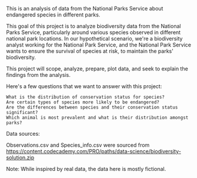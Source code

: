 This is an analysis of data from the National Parks Service about endangered species in different parks.

This goal of this project is to analyze biodiversity data from the National Parks Service, particularly around various species observed in different national park locations. In our hypothetical scenario, we're a biodiversity analyst working for the National Park Service, and the National Park Service wants to ensure the survival of species at risk, to maintain the parks' biodiversity.

This project will scope, analyze, prepare, plot data, and seek to explain the findings from the analysis.

Here's a few questions that we want to answer with this project:

    What is the distribution of conservation status for species?
    Are certain types of species more likely to be endangered?
    Are the differences between species and their conservation status significant?
    Which animal is most prevalent and what is their distribution amongst parks?

Data sources:

Observations.csv and Species_info.csv were sourced from https://content.codecademy.com/PRO/paths/data-science/biodiversity-solution.zip

Note: While inspired by real data, the data here is mostly fictional.
